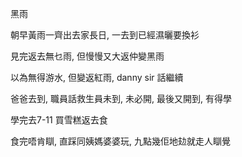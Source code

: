 黑雨

朝早黃雨一齊出去家長日, 一去到已經濕曬要換衫

見完返去無乜雨, 但慢慢又大返仲變黑雨

以為無得游水, 但變返紅雨, danny sir 話繼續

爸爸去到, 職員話救生員未到, 未必開, 最後又開到, 有得學

學完去7-11 買雪糕返去食

食完唔肯瞓, 直踩同姨媽婆婆玩, 九點幾佢地攰就走人瞓覺
